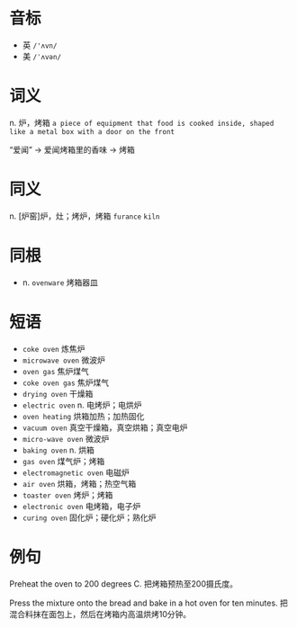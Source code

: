 # 音标

- 英 `/'ʌvn/`
- 美 `/ˈʌvən/`

# 词义

n. 炉，烤箱
`a piece of equipment that food is cooked inside, shaped like a metal box with a door on the front`



“爱闻” → 爱闻烤箱里的香味 → 烤箱

# 同义

n. [炉窑]炉，灶；烤炉，烤箱
`furance` `kiln`

# 同根

- n. `ovenware` 烤箱器皿

# 短语

- `coke oven` 炼焦炉
- `microwave oven` 微波炉
- `oven gas` 焦炉煤气
- `coke oven gas` 焦炉煤气
- `drying oven` 干燥箱
- `electric oven` n. 电烤炉；电烘炉
- `oven heating` 烘箱加热；加热固化
- `vacuum oven` 真空干燥箱，真空烘箱；真空电炉
- `micro-wave oven` 微波炉
- `baking oven` n. 烘箱
- `gas oven` 煤气炉；烤箱
- `electromagnetic oven` 电磁炉
- `air oven` 烘箱，烤箱；热空气箱
- `toaster oven` 烤炉；烤箱
- `electronic oven` 电烤箱，电子炉
- `curing oven` 固化炉；硬化炉；熟化炉

# 例句

Preheat the oven to 200 degrees C.
把烤箱预热至200摄氏度。

Press the mixture onto the bread and bake in a hot oven for ten minutes.
把混合料抹在面包上，然后在烤箱内高温烘烤10分钟。


